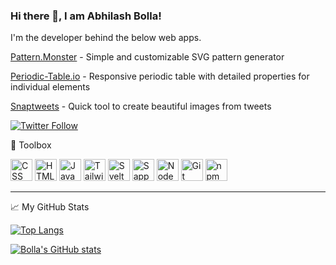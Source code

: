### Hi there 👋, I am Abhilash Bolla!

I'm the developer behind the below web apps. 

[Pattern.Monster](https://pattern.monster) - Simple and customizable SVG pattern generator

[Periodic-Table.io](https://periodic-table.io) - Responsive periodic table with detailed properties for individual elements

[Snaptweets](https://snaptweets.com) - Quick tool to create beautiful images from tweets

[![Twitter Follow](https://img.shields.io/twitter/follow/abhilashbolla?label=People%20following%20me%20on%20Twitter&style=social)](https://twitter.com/intent/follow?screen_name=MrNaveenCS)


🧰 Toolbox

<img src="https://upload.wikimedia.org/wikipedia/commons/d/d5/CSS3_logo_and_wordmark.svg" alt="CSS" height="35"/>
<img src="https://upload.wikimedia.org/wikipedia/commons/6/61/HTML5_logo_and_wordmark.svg" alt="HTML" height="35"/>
<img src="https://upload.wikimedia.org/wikipedia/commons/9/99/Unofficial_JavaScript_logo_2.svg" alt="JavaScript" height="35"/> 
<img src="https://cdn.worldvectorlogo.com/logos/tailwindcss.svg" alt="TailwindCSS" height="35"/> 
<img src="https://upload.wikimedia.org/wikipedia/commons/1/1b/Svelte_Logo.svg" alt="Svelte" height="35"/> 
<img src="https://sapper.svelte.dev/sapper-logo.svg" alt="Sapper" height="35"/> 
<img src="https://upload.wikimedia.org/wikipedia/commons/d/d9/Node.js_logo.svg" alt="NodeJS" height="35"/>
<img src="https://upload.wikimedia.org/wikipedia/commons/e/e0/Git-logo.svg" alt="Git" height="35"/>
<img src="https://upload.wikimedia.org/wikipedia/commons/d/db/Npm-logo.svg" alt="npm" height="35"/>

---

📈 My GitHub Stats

[![Top Langs](https://github-readme-stats.vercel.app/api/top-langs/?username=ivssh&hide=java&theme=radical)](https://github.com/anuraghazra/github-readme-stats)

[![Bolla's GitHub stats](https://github-readme-stats.vercel.app/api?username=ivssh&theme=radical)](https://github.com/anuraghazra/github-readme-stats)
